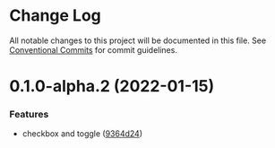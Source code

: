 # Change Log

All notable changes to this project will be documented in this file.
See [Conventional Commits](https://conventionalcommits.org) for commit guidelines.

# 0.1.0-alpha.2 (2022-01-15)


### Features

* checkbox and toggle ([9364d24](https://github.com/composed-components/composed-components/commit/9364d2437ac46e585ed09fc97b7644b652c07901))
